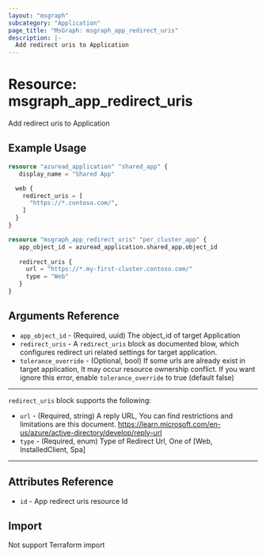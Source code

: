 ```yaml
---
layout: "msgraph"
subcategory: "Application"
page_title: "MsGraph: msgraph_app_redirect_uris"
description: |-
  Add redirect uris to Application
---
```


# Resource: msgraph_app_redirect_uris

Add redirect uris to Application

## Example Usage

```terraform
resource "azuread_application" "shared_app" {
   display_name = "Shared App"

  web {
    redirect_uris = [
      "https://*.contoso.com/",
    ]
  }
}

resource "msgraph_app_redirect_uris" "per_cluster_app" {
   app_object_id = azuread_application.shared_app.object_id
  
   redirect_uris {
     url = "https://*.my-first-cluster.contoso.com/"
     type = "Web"
   }
}
```

## Arguments Reference

* `app_object_id` - (Required, uuid) The object_id of target Application 
* `redirect_uris` - A `redirect_uris` block as documented blow, which configures redirect uri related settings for target application.
* `tolerance_override` - (Optional, bool) If some urls are already exist in target application, It may occur resource ownership conflict. If you want ignore this error, enable `tolerance_override` to true (default false)

---

`redirect_uris` block supports the following:

* `url` - (Required, string) A reply URL, You can find restrictions and limitations are this document. https://learn.microsoft.com/en-us/azure/active-directory/develop/reply-url
* `type` - (Required, enum) Type of Redirect Url, One of [Web, InstalledClient, Spa]

---

## Attributes Reference

* `id` - App redirect uris resource Id

## Import

Not support Terraform import
